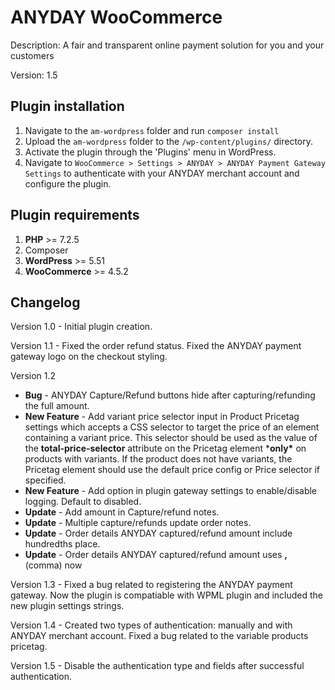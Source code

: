 # ANYDAY WooCommerce

Description: A fair and transparent online payment solution for you and your customers

Version: 1.5

## Plugin installation

1. Navigate to the `am-wordpress` folder and run `composer install`
2. Upload the `am-wordpress` folder to the `/wp-content/plugins/` directory.
3. Activate the plugin through the 'Plugins' menu in WordPress.
4. Navigate to `WooCommerce > Settings > ANYDAY > ANYDAY Payment Gateway Settings` to authenticate with your ANYDAY merchant account and configure the plugin.

## Plugin requirements

1. **PHP** >= 7.2.5
2. Composer
3. **WordPress** >= 5.51
4. **WooCommerce** >= 4.5.2

## Changelog

Version 1.0 - Initial plugin creation.

Version 1.1 - Fixed the order refund status. Fixed the ANYDAY payment gateway logo on the checkout styling.

Version 1.2

- **Bug** - ANYDAY Capture/Refund buttons hide after capturing/refunding the full amount.
- **New Feature** - Add variant price selector input in Product Pricetag settings which accepts a CSS selector to target the price of an element containing a variant price. This selector should be used as the value of the **total-price-selector** attribute on the Pricetag element ***only\*** on products with variants. If the product does not have variants, the Pricetag element should use the default price config or Price selector if specified.
- **New Feature** - Add option in plugin gateway settings to enable/disable logging. Default to disabled.
- **Update** - Add amount in Capture/refund notes.
- **Update** - Multiple capture/refunds update order notes.
- **Update** - Order details ANYDAY captured/refund amount include hundredths place.
- **Update** - Order details ANYDAY captured/refund amount uses **,** (comma) now

Version 1.3 - Fixed a bug related to registering the ANYDAY payment gateway. Now the plugin is compatiable with WPML plugin and included the new plugin settings strings.

Version 1.4 - Created two types of authentication: manually and with ANYDAY merchant account. Fixed a bug related to the variable products pricetag.

Version 1.5 - Disable the authentication type and fields after successful authentication.
